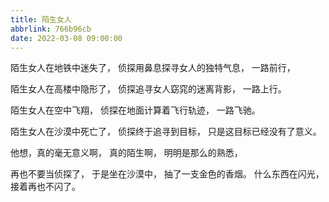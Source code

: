 ```yaml
---
title: 陌生女人
abbrlink: 766b96cb
date: 2022-03-08 09:00:00
---
```


陌生女人在地铁中迷失了，
侦探用鼻息探寻女人的独特气息，
一路前行，

陌生女人在高楼中隐形了，
侦探追寻女人窈窕的迷离背影，
一路上行。

陌生女人在空中飞翔，
侦探在地面计算着飞行轨迹，
一路飞驰。

陌生女人在沙漠中死亡了，
侦探终于追寻到目标，
只是这目标已经没有了意义。

他想，真的毫无意义啊，
真的陌生啊，
明明是那么的熟悉，

再也不要当侦探了，
于是坐在沙漠中，
抽了一支金色的香烟。
什么东西在闪光，
接着再也不闪了。

